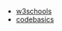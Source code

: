 - [w3schools](https://www.w3schools.com/)
- [codebasics](https://www.youtube.com/playlist?list=PLeo1K3hjS3uu7CxAacxVndI4bE_o3BDtO)
